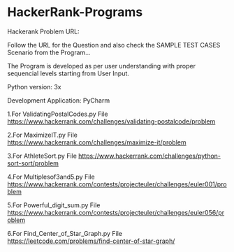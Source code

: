 # HackerRank-Programs


Hackerank Problem URL:

Follow the URL for the Question and also check the SAMPLE TEST CASES Scenario from the Program...

The Program is developed as per user understanding with proper sequencial levels starting from User Input.

Python version: 3x

Development Application: PyCharm

1.For ValidatingPostalCodes.py File
https://www.hackerrank.com/challenges/validating-postalcode/problem

2.For MaximizeIT.py File
https://www.hackerrank.com/challenges/maximize-it/problem

3.For AthleteSort.py File
https://www.hackerrank.com/challenges/python-sort-sort/problem

4.For Multiplesof3and5.py File
https://www.hackerrank.com/contests/projecteuler/challenges/euler001/problem

5.For Powerful_digit_sum.py File
https://www.hackerrank.com/contests/projecteuler/challenges/euler056/problem

6.For Find_Center_of_Star_Graph.py File
https://leetcode.com/problems/find-center-of-star-graph/

